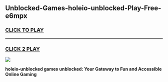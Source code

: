 
## Unblocked-Games-holeio-unblocked-Play-Free-e6mpx
<h3>
<a href="https://premium76.site?title=holeio-unblocked&ref=20M">CLICK TO PLAY</a></h3>
<hr>

<h3>
<a href="https://premium76.site?title=holeio-unblocked&ref=20M">CLICK 2 PLAY</a>
  
</h3>

<a href="https://premium76.site?title=holeio-unblocked&ref=19M"><img src="https://clearcache.store/games.png"></a>


**holeio-unblocked games unblocked: Your Gateway to Fun and Accessible Online Gaming**
